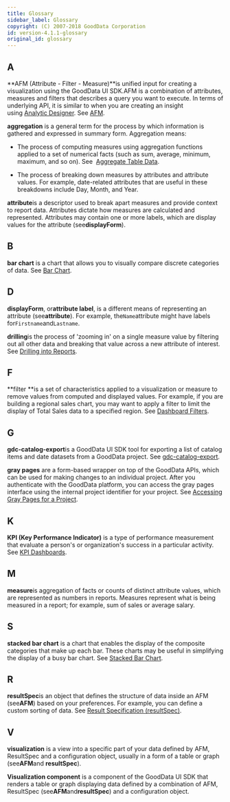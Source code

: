 ```yaml
---
title: Glossary
sidebar_label: Glossary
copyright: (C) 2007-2018 GoodData Corporation
id: version-4.1.1-glossary
original_id: glossary
---
```


## A

**AFM \(Attribute - Filter - Measure\)**is unified input for creating a visualization using the GoodData UI SDK.AFM is a combination of attributes, measures and filters that describes a query you want to execute. In terms of underlying API, it is similar to when you are creating an insight using [Analytic Designer](https://help.gooddata.com/display/doc/Create+an+Insight+with+Analytical+Designer). See [AFM](https://confluence.intgdc.com/display/VS/AFM).

**aggregation** is a general term for the process by which information is gathered and expressed in summary form. Aggregation means:

* The process of computing measures using aggregation functions applied to a set of numerical facts \(such as sum, average, minimum, maximum, and so on\). See 
  [Aggregate Table Data](https://help.gooddata.com/display/doc/Aggregate+Table+Data).
  
* The process of breaking down measures by attributes and attribute values. For example, date-related attributes that are useful in these breakdowns include Day, Month, and Year.

**attribute**is a descriptor used to break apart measures and provide context to report data. Attributes dictate how measures are calculated and represented. Attributes may contain one or more labels, which are display values for the attribute \(see**displayForm**\).

## B

**bar chart** is a chart that allows you to visually compare discrete categories of data. See [Bar Chart](https://help.gooddata.com/display/doc/Bar+Chart).

## D

**displayForm**, or**attribute label**, is a different means of representing an attribute \(see**attribute**\). For example, the`Name`attribute might have labels for`Firstname`and`Lastname`.

**drilling**is the process of 'zooming in' on a single measure value by filtering out all other data and breaking that value across a new attribute of interest. See [Drilling into Reports](https://help.gooddata.com/display/doc/Drilling+into+Reports).

## F

**filter **is a set of characteristics applied to a visualization or measure to remove values from computed and displayed values. For example, if you are building a regional sales chart, you may want to apply a filter to limit the display of Total Sales data to a specified region. See [Dashboard Filters](https://help.gooddata.com/display/doc/Dashboard+Filters).

## G

**gdc-catalog-export**is a GoodData UI SDK tool for exporting a list of catalog items and date datasets from a GoodData project. See [gdc-catalog-export](https://confluence.intgdc.com/display/VS/gdc-catalog-export).

**gray pages** are a form-based wrapper on top of the GoodData APIs, which can be used for making changes to an individual project. After you authenticate with the GoodData platform, you can access the gray pages interface using the internal project identifier for your project. See [Accessing Gray Pages for a Project](https://help.gooddata.com/display/developer/Accessing+Gray+Pages+for+a+Project).

## K

**KPI \(Key Performance Indicator\)** is a type of performance measurement that evaluate a person's or organization's success in a particular activity. See [KPI Dashboards](https://help.gooddata.com/display/doc/KPI+Dashboards).

## M

**measure**is aggregation of facts or counts of distinct attribute values, which are represented as numbers in reports. Measures represent what is being measured in a report; for example, sum of sales or average salary.

## S

**stacked bar chart** is a chart that enables the display of the composite categories that make up each bar. These charts may be useful in simplifying the display of a busy bar chart. See [Stacked Bar Chart](https://help.gooddata.com/display/doc/Stacked+Bar+Chart).

## R

**resultSpec**is an object that defines the structure of data inside an AFM \(see**AFM**\) based on your preferences. For example, you can define a custom sorting of data. See [Result Specification \(resultSpec\)](https://confluence.intgdc.com/pages/viewpage.action?pageId=173510453).

## V

**visualization** is a view into a specific part of your data defined by AFM, ResultSpec and a configuration object, usually in a form of a table or graph \(see**AFM**and **resultSpec**\).

**Visualization component** is a component of the GoodData UI SDK that renders a table or graph displaying data defined by a combination of AFM, ResultSpec \(see**AFM**and**resultSpec**\) and a configuration object.